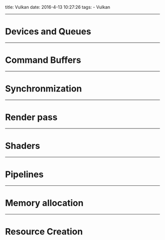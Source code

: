 title: Vulkan
date: 2016-4-13 10:27:26
tags:
    - Vulkan

---

# Devices and Queues

<!--more-->

---

# Command Buffers

---

# Synchronmization


---
# Render pass


---
# Shaders


---
# Pipelines



---
# Memory allocation



----
# Resource Creation
